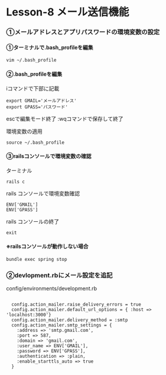 # Lesson-8 メール送信機能
### ①メールアドレスとアプリパスワードの環境変数の設定
#### ①ターミナルで.bash_profileを編集
```
vim ~/.bash_profile
```
#### ②.bash_profileを編集
iコマンドで下部に記載
```
export GMAIL='メールアドレス'
export GPASS='パスワード'
```
escで編集モード終了
:wqコマンドで保存して終了

環境変数の適用
```
source ~/.bash_profile
```
#### ③railsコンソールで環境変数の確認
ターミナル
```
rails c
```
rails コンソールで環境変数確認
```
ENV['GMAIL']
ENV['GPASS']
```
rails コンソールの終了
```
exit
```
#### ※railsコンソールが動作しない場合
```
bundle exec spring stop
```
### ②devlopment.rbにメール設定を追記
config/environments/development.rb
```

  config.action_mailer.raise_delivery_errors = true
  config.action_mailer.default_url_options = { :host => 'localhost:3000'}
  config.action_mailer.delivery_method = :smtp
  config.action_mailer.smtp_settings = {
    :address => 'smtp.gmail.com',
    :port => 587,
    :domain => 'gmail.com',
    :user_name => ENV['GMAIL'],
    :password => ENV['GPASS'],
    :authentication => :plain,
    :enable_starttls_auto => true
  }

```